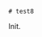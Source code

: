                                                                                                                                                                                                                                                                                                                                                                                                                                                                                                                                                                                                                                                                        # test8

Init.
